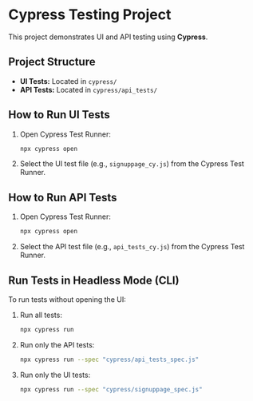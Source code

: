 # Cypress Testing Project

This project demonstrates UI and API testing using **Cypress**.

## Project Structure

- **UI Tests:** Located in `cypress/`
- **API Tests:** Located in `cypress/api_tests/`

## How to Run UI Tests

1. Open Cypress Test Runner:
    ```bash
    npx cypress open
    ```
2. Select the UI test file (e.g., `signuppage_cy.js`) from the Cypress Test Runner.

## How to Run API Tests

1. Open Cypress Test Runner:
    ```bash
    npx cypress open
    ```
2. Select the API test file (e.g., `api_tests_cy.js`) from the Cypress Test Runner.

## Run Tests in Headless Mode (CLI)

To run tests without opening the UI:

1. Run all tests:
    ```bash
    npx cypress run
    ```

2. Run only the API tests:
    ```bash
    npx cypress run --spec "cypress/api_tests_spec.js"
    ```

3. Run only the UI tests:
    ```bash
    npx cypress run --spec "cypress/signuppage_spec.js"
    ```
